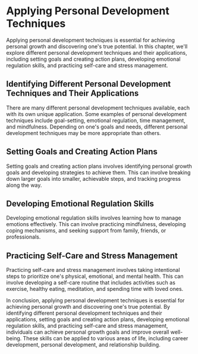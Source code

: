 Applying Personal Development Techniques
=================================================

Applying personal development techniques is essential for achieving personal growth and discovering one's true potential. In this chapter, we'll explore different personal development techniques and their applications, including setting goals and creating action plans, developing emotional regulation skills, and practicing self-care and stress management.

Identifying Different Personal Development Techniques and Their Applications
----------------------------------------------------------------------------

There are many different personal development techniques available, each with its own unique application. Some examples of personal development techniques include goal-setting, emotional regulation, time management, and mindfulness. Depending on one's goals and needs, different personal development techniques may be more appropriate than others.

Setting Goals and Creating Action Plans
---------------------------------------

Setting goals and creating action plans involves identifying personal growth goals and developing strategies to achieve them. This can involve breaking down larger goals into smaller, achievable steps, and tracking progress along the way.

Developing Emotional Regulation Skills
--------------------------------------

Developing emotional regulation skills involves learning how to manage emotions effectively. This can involve practicing mindfulness, developing coping mechanisms, and seeking support from family, friends, or professionals.

Practicing Self-Care and Stress Management
------------------------------------------

Practicing self-care and stress management involves taking intentional steps to prioritize one's physical, emotional, and mental health. This can involve developing a self-care routine that includes activities such as exercise, healthy eating, meditation, and spending time with loved ones.

In conclusion, applying personal development techniques is essential for achieving personal growth and discovering one's true potential. By identifying different personal development techniques and their applications, setting goals and creating action plans, developing emotional regulation skills, and practicing self-care and stress management, individuals can achieve personal growth goals and improve overall well-being. These skills can be applied to various areas of life, including career development, personal development, and relationship building.


